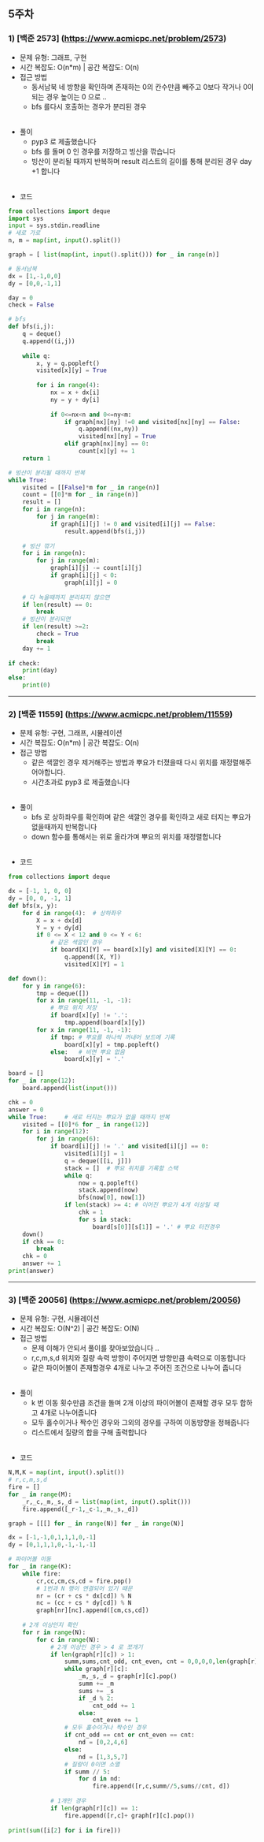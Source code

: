 ## 5주차
### 1) [백준 2573] (https://www.acmicpc.net/problem/2573)
- 문제 유형: 그래프, 구현
- 시간 복잡도: O(n*m)  |  공간 복잡도: O(n)
- 접근 방법
    - 동서남북 네 방향을 확인하며 존재하는 0의 칸수만큼 빼주고 0보다 작거나 0이 되는 경우 높이는 0 으로 .. 
    - bfs 를다시 호출하는 경우가 분리된 경우
<br/><br/>
* 풀이
  * pyp3 로 제출했습니다
  * bfs 를 돌며 0 인 경우를 저장하고 빙산을 깎습니다
  * 빙산이 분리될 때까지 반복하며 result 리스트의 길이를 통해 분리된 경우 day +1 합니다
<br/><br/>
- 코드
```python
from collections import deque
import sys
input = sys.stdin.readline
# 세로 가로
n, m = map(int, input().split())

graph = [ list(map(int, input().split())) for _ in range(n)]

# 동서남북
dx = [1,-1,0,0]
dy = [0,0,-1,1]

day = 0
check = False

# bfs
def bfs(i,j):
    q = deque()
    q.append((i,j))
    
    while q:
        x, y = q.popleft()
        visited[x][y] = True
        
        for i in range(4):
            nx = x + dx[i]
            ny = y + dy[i]
            
            if 0<=nx<n and 0<=ny<m:
                if graph[nx][ny] !=0 and visited[nx][ny] == False:
                    q.append((nx,ny))
                    visited[nx][ny] = True
                elif graph[nx][ny] == 0:
                    count[x][y] += 1
    return 1

# 빙산이 분리될 때까지 반복
while True:
    visited = [[False]*m for _ in range(n)]
    count = [[0]*m for _ in range(n)]
    result = []
    for i in range(n):
        for j in range(m):
            if graph[i][j] != 0 and visited[i][j] == False:
                result.append(bfs(i,j))
                
    # 빙산 깎기
    for i in range(n):
        for j in range(m):
            graph[i][j] -= count[i][j]
            if graph[i][j] < 0:
                graph[i][j] = 0
    
    # 다 녹을때까지 분리되지 않으면
    if len(result) == 0:
        break
    # 빙산이 분리되면
    if len(result) >=2:
        check = True
        break
    day += 1
    
if check:
    print(day)
else:
    print(0)
```
---

### 2) [백준 11559] (https://www.acmicpc.net/problem/11559)
- 문제 유형: 구현, 그래프, 시뮬레이션
- 시간 복잡도: O(n*m) |  공간 복잡도: O(n)
- 접근 방법
    - 같은 색깔인 경우 제거해주는 방법과 뿌요가 터졌을때 다시 위치를 재정렬해주어야합니다.
    - 시간초과로 pyp3 로 제출했습니다
<br/><br/>
* 풀이
  * bfs 로 상하좌우를 확인하며 같은 색깔인 경우를 확인하고 새로 터지는 뿌요가 없을때까지 반복합니다
  * down 함수를 통해서는 위로 올라가며 뿌요의 위치를 재정렬합니다 
<br/><br/>
- 코드
```python
from collections import deque

dx = [-1, 1, 0, 0]
dy = [0, 0, -1, 1]
def bfs(x, y):
    for d in range(4):	# 상하좌우
        X = x + dx[d]
        Y = y + dy[d]
        if 0 <= X < 12 and 0 <= Y < 6:
            # 같은 색깔인 경우
            if board[X][Y] == board[x][y] and visited[X][Y] == 0:
                q.append([X, Y])
                visited[X][Y] = 1

def down():
    for y in range(6):
        tmp = deque([])
        for x in range(11, -1, -1):
            # 뿌요 위치 저장
            if board[x][y] != '.':
                tmp.append(board[x][y])
        for x in range(11, -1, -1):
            if tmp:	# 뿌요를 하나씩 꺼내어 보드에 기록
                board[x][y] = tmp.popleft()
            else:	# 비면 뿌요 없음
                board[x][y] = '.'

board = []
for _ in range(12):
    board.append(list(input()))

chk = 0
answer = 0
while True:		# 새로 터지는 뿌요가 없을 때까지 반복
    visited = [[0]*6 for _ in range(12)]
    for i in range(12):
        for j in range(6):
            if board[i][j] != '.' and visited[i][j] == 0:
                visited[i][j] = 1
                q = deque([[i, j]])                
                stack = []	# 뿌요 위치를 기록할 스택
                while q:
                    now = q.popleft()
                    stack.append(now)
                    bfs(now[0], now[1])
                if len(stack) >= 4:	# 이어진 뿌요가 4개 이상일 때
                    chk = 1
                    for s in stack:
                        board[s[0]][s[1]] = '.'	# 뿌요 터진경우
    down()
    if chk == 0:
        break
    chk = 0
    answer += 1
print(answer)
```
---

### 3) [백준 20056] (https://www.acmicpc.net/problem/20056)
- 문제 유형: 구현, 시뮬레이션
- 시간 복잡도:  O(N^2)  |  공간 복잡도: O(N)
- 접근 방법
    - 문제 이해가 안되서 풀이를 찾아보았습니다 ..
    - r,c,m,s,d 위치와 질량 속력 방향이 주어지면 방향만큼 속력으로 이동합니다
    - 같은 파이어볼이 존재할경우 4개로 나누고 주어진 조건으로 나누어 줍니다
<br/><br/>
* 풀이
  * k 번 이동 횟수만큼 조건을 돌며 2개 이상의 파이어볼이 존재할 경우 모두 합하고 4개로 나누어줍니다
  * 모두 홀수이거나 짝수인 경우와 그외의 경우를 구하여 이동방향을 정해줍니다
  * 리스트에서 질량의 합을 구해 출력합니다
<br/><br/>
- 코드
```python
N,M,K = map(int, input().split())
# r,c,m,s,d
fire = []
for _ in range(M):
    _r,_c,_m,_s,_d = list(map(int, input().split()))
    fire.append([_r-1,_c-1,_m,_s,_d])

graph = [[[] for _ in range(N)] for _ in range(N)]

dx = [-1,-1,0,1,1,1,0,-1]
dy = [0,1,1,1,0,-1,-1,-1]

# 파이어볼 이동
for _ in range(K):
    while fire:
        cr,cc,cm,cs,cd = fire.pop()
        # 1번과 N 행이 연결되어 있기 때문
        nr = (cr + cs * dx[cd]) % N
        nc = (cc + cs * dy[cd]) % N
        graph[nr][nc].append([cm,cs,cd])
        
    # 2개 이상인지 확인
    for r in range(N):
        for c in range(N):
            # 2개 이상인 경우 > 4 로 쪼개기
            if len(graph[r][c]) > 1:
                summ,sums,cnt_odd, cnt_even, cnt = 0,0,0,0,len(graph[r][c])
                while graph[r][c]:
                    _m,_s,_d = graph[r][c].pop()
                    summ += _m
                    sums += _s
                    if _d % 2:
                        cnt_odd += 1
                    else:
                        cnt_even += 1
                # 모두 홀수이거나 짝수인 경우
                if cnt_odd == cnt or cnt_even == cnt:
                    nd = [0,2,4,6]
                else:
                    nd = [1,3,5,7]
                # 질량이 0이면 소멸
                if summ // 5:
                    for d in nd:
                        fire.append([r,c,summ//5,sums//cnt, d])
                        
            # 1개인 경우
            if len(graph[r][c]) == 1:
                fire.append([r,c]+ graph[r][c].pop())
                
print(sum([i[2] for i in fire]))
```

